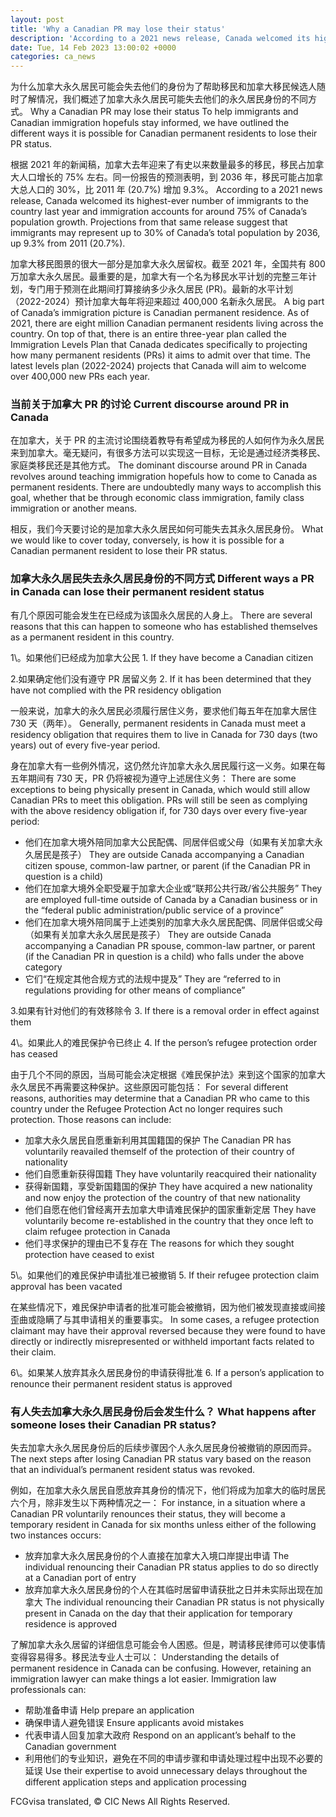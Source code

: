 ```yaml
---
layout: post
title: 'Why a Canadian PR may lose their status'
description: 'According to a 2021 news release, Canada welcomed its highest-ever number of immigrants to the country last year and immigration accounts for around 75% of Canada’s population growth. Projections from that same release suggest that immigrants may represent up to 30% of Canada’s total population by 2036, up 9.3% from 2011 (20.7%). Discover if You […]'
date: Tue, 14 Feb 2023 13:00:02 +0000
categories: ca_news
---
```


为什么加拿大永久居民可能会失去他们的身份为了帮助移民和加拿大移民候选人随时了解情况，我们概述了加拿大永久居民可能失去他们的永久居民身份的不同方式。	Why a Canadian PR may lose their status To help immigrants and Canadian immigration hopefuls stay informed, we have outlined the different ways it is possible for Canadian permanent residents to lose their PR status.
	
根据 2021 年的新闻稿，加拿大去年迎来了有史以来数量最多的移民，移民占加拿大人口增长的 75% 左右。同一份报告的预测表明，到 2036 年，移民可能占加拿大总人口的 30%，比 2011 年 (20.7%) 增加 9.3%。	According to a 2021 news release, Canada welcomed its highest-ever number of immigrants to the country last year and immigration accounts for around 75% of Canada’s population growth. Projections from that same release suggest that immigrants may represent up to 30% of Canada’s total population by 2036, up 9.3% from 2011 (20.7%).
	
加拿大移民图景的很大一部分是加拿大永久居留权。截至 2021 年，全国共有 800 万加拿大永久居民。最重要的是，加拿大有一个名为移民水平计划的完整三年计划，专门用于预测在此期间打算接纳多少永久居民 (PR)。最新的水平计划（2022-2024）预计加拿大每年将迎来超过 400,000 名新永久居民。	A big part of Canada’s immigration picture is Canadian permanent residence. As of 2021, there are eight million Canadian permanent residents living across the country. On top of that, there is an entire three-year plan called the Immigration Levels Plan that Canada dedicates specifically to projecting how many permanent residents (PRs) it aims to admit over that time. The latest levels plan (2022-2024) projects that Canada will aim to welcome over 400,000 new PRs each year.
	
### 当前关于加拿大 PR 的讨论	Current discourse around PR in Canada
	
在加拿大，关于 PR 的主流讨论围绕着教导有希望成为移民的人如何作为永久居民来到加拿大。毫无疑问，有很多方法可以实现这一目标，无论是通过经济类移民、家庭类移民还是其他方式。	The dominant discourse around PR in Canada revolves around teaching immigration hopefuls how to come to Canada as permanent residents. There are undoubtedly many ways to accomplish this goal, whether that be through economic class immigration, family class immigration or another means.
	
相反，我们今天要讨论的是加拿大永久居民如何可能失去其永久居民身份。	What we would like to cover today, conversely, is how it is possible for a Canadian permanent resident to lose their PR status.
	
### 加拿大永久居民失去永久居民身份的不同方式	Different ways a PR in Canada can lose their permanent resident status
	
有几个原因可能会发生在已经成为该国永久居民的人身上。	There are several reasons that this can happen to someone who has established themselves as a permanent resident in this country.
	
1\。如果他们已经成为加拿大公民	1\. If they have become a Canadian citizen
	
2\.如果确定他们没有遵守 PR 居留义务	2\. If it has been determined that they have not complied with the PR residency obligation
	
一般来说，加拿大的永久居民必须履行居住义务，要求他们每五年在加拿大居住 730 天（两年）。	Generally, permanent residents in Canada must meet a residency obligation that requires them to live in Canada for 730 days (two years) out of every five-year period.
	
身在加拿大有一些例外情况，这仍然允许加拿大永久居民履行这一义务。如果在每五年期间有 730 天，PR 仍将被视为遵守上述居住义务：	There are some exceptions to being physically present in Canada, which would still allow Canadian PRs to meet this obligation. PRs will still be seen as complying with the above residency obligation if, for 730 days over every five-year period:
	
* 他们在加拿大境外陪同加拿大公民配偶、同居伴侣或父母（如果有关加拿大永久居民是孩子）	  They are outside Canada accompanying a Canadian citizen spouse, common-law partner, or parent (if the Canadian PR in question is a child)
* 他们在加拿大境外全职受雇于加拿大企业或“联邦公共行政/省公共服务”	  They are employed full-time outside of Canada by a Canadian business or in the “federal public administration/public service of a province”
* 他们在加拿大境外陪同属于上述类别的加拿大永久居民配偶、同居伴侣或父母（如果有关加拿大永久居民是孩子）	  They are outside Canada accompanying a Canadian PR spouse, common-law partner, or parent (if the Canadian PR in question is a child) who falls under the above category
* 它们“在规定其他合规方式的法规中提及”	  They are “referred to in regulations providing for other means of compliance”
	
3\.如果有针对他们的有效移除令	3\. If there is a removal order in effect against them
	
4\。如果此人的难民保护令已终止	4\. If the person’s refugee protection order has ceased
	
由于几个不同的原因，当局可能会决定根据《难民保护法》来到这个国家的加拿大永久居民不再需要这种保护。这些原因可能包括：	For several different reasons, authorities may determine that a Canadian PR who came to this country under the Refugee Protection Act no longer requires such protection. Those reasons can include:
	
* 加拿大永久居民自愿重新利用其国籍国的保护	  The Canadian PR has voluntarily reavailed themself of the protection of their country of nationality
* 他们自愿重新获得国籍	  They have voluntarily reacquired their nationality
* 获得新国籍，享受新国籍国的保护	  They have acquired a new nationality and now enjoy the protection of the country of that new nationality
* 他们自愿在他们曾经离开去加拿大申请难民保护的国家重新定居	  They have voluntarily become re-established in the country that they once left to claim refugee protection in Canada
* 他们寻求保护的理由已不复存在	  The reasons for which they sought protection have ceased to exist
	
5\。如果他们的难民保护申请批准已被撤销	5\. If their refugee protection claim approval has been vacated
	
在某些情况下，难民保护申请者的批准可能会被撤销，因为他们被发现直接或间接歪曲或隐瞒了与其申请相关的重要事实。	In some cases, a refugee protection claimant may have their approval reversed because they were found to have directly or indirectly misrepresented or withheld important facts related to their claim.
	
6\。如果某人放弃其永久居民身份的申请获得批准	6\. If a person’s application to renounce their permanent resident status is approved
	
### 有人失去加拿大永久居民身份后会发生什么？	What happens after someone loses their Canadian PR status?
	
失去加拿大永久居民身份后的后续步骤因个人永久居民身份被撤销的原因而异。	The next steps after losing Canadian PR status vary based on the reason that an individual’s permanent resident status was revoked.
	
例如，在加拿大永久居民自愿放弃其身份的情况下，他们将成为加拿大的临时居民六个月，除非发生以下两种情况之一：	For instance, in a situation where a Canadian PR voluntarily renounces their status, they will become a temporary resident in Canada for six months unless either of the following two instances occurs:
	
* 放弃加拿大永久居民身份的个人直接在加拿大入境口岸提出申请	  The individual renouncing their Canadian PR status applies to do so directly at a Canadian port of entry
* 放弃加拿大永久居民身份的个人在其临时居留申请获批之日并未实际出现在加拿大	  The individual renouncing their Canadian PR status is not physically present in Canada on the day that their application for temporary residence is approved
	
了解加拿大永久居留的详细信息可能会令人困惑。但是，聘请移民律师可以使事情变得容易得多。移民法专业人士可以：	Understanding the details of permanent residence in Canada can be confusing. However, retaining an immigration lawyer can make things a lot easier. Immigration law professionals can:
	
* 帮助准备申请	  Help prepare an application
* 确保申请人避免错误	  Ensure applicants avoid mistakes
* 代表申请人回复加拿大政府	  Respond on an applicant’s behalf to the Canadian government
* 利用他们的专业知识，避免在不同的申请步骤和申请处理过程中出现不必要的延误	  Use their expertise to avoid unnecessary delays throughout the different application steps and application processing
	

FCGvisa translated, © CIC News All Rights Reserved.
